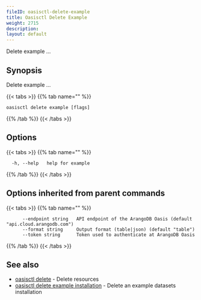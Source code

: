 ```yaml
---
fileID: oasisctl-delete-example
title: Oasisctl Delete Example
weight: 2715
description: 
layout: default
---
```

Delete example ...

## Synopsis

Delete example ...

{{< tabs >}}
{{% tab name="" %}}
```
oasisctl delete example [flags]
```
{{% /tab %}}
{{< /tabs >}}

## Options

{{< tabs >}}
{{% tab name="" %}}
```
  -h, --help   help for example
```
{{% /tab %}}
{{< /tabs >}}

## Options inherited from parent commands

{{< tabs >}}
{{% tab name="" %}}
```
      --endpoint string   API endpoint of the ArangoDB Oasis (default "api.cloud.arangodb.com")
      --format string     Output format (table|json) (default "table")
      --token string      Token used to authenticate at ArangoDB Oasis
```
{{% /tab %}}
{{< /tabs >}}

## See also

* [oasisctl delete]()	 - Delete resources
* [oasisctl delete example installation](oasisctl-delete-example-installation)	 - Delete an example datasets installation

